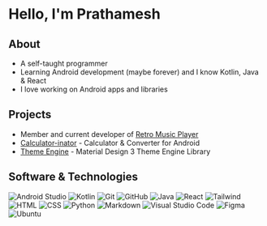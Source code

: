 # Hello, I'm Prathamesh

## About
- A self-taught programmer
- Learning Android development (maybe forever) and I know Kotlin, Java & React
- I love working on Android apps and libraries

## Projects
- Member and current developer of [Retro Music Player](https://github.com/RetroMusicPlayer/RetroMusicPlayer)
- [Calculator-inator](https://github.com/prathameshmm02/Calculator-inator) - Calculator & Converter for Android
- [Theme Engine](https://github.com/prathameshmm02/ThemeEngine) - Material Design 3 Theme Engine Library

## Software & Technologies

![Android Studio](https://img.shields.io/badge/Android--Studio-009462?style=for-the-badge&logo=androidstudio&logoColor=white)
![Kotlin](https://img.shields.io/badge/Kotlin-9644E9?style=for-the-badge&logo=kotlin&logoColor=white)
![Git](https://img.shields.io/badge/GIT-F05032?style=for-the-badge&logo=git&logoColor=white)
![GitHub](https://img.shields.io/badge/GITHUB-181717?style=for-the-badge&logo=github&logoColor=white)
![Java](https://img.shields.io/badge/JAVA-CC781F?style=for-the-badge&logo=java&logoColor=white)
![React](https://img.shields.io/badge/REACT-3776AB?style=for-the-badge&logo=react&logoColor=white)
![Tailwind](https://img.shields.io/badge/TAILWIND-00BEF6?style=for-the-badge&logo=tailwindcss&logoColor=white)
![HTML](https://img.shields.io/badge/HTML5-E34F26?style=for-the-badge&logo=html5&logoColor=white)
![CSS](https://img.shields.io/badge/CSS3-1572B6?style=for-the-badge&logo=css3&logoColor=white)
![Python](https://img.shields.io/badge/PYTHON-3776AB?style=for-the-badge&logo=python&logoColor=white)
![Markdown](https://img.shields.io/badge/MARKDOWN-000000?style=for-the-badge&logo=markdown&logoColor=white)
![Visual Studio Code](https://img.shields.io/badge/VISUAL--STUDIO--CODE-007ACC?style=for-the-badge&logo=visual-studio-code&logoColor=white)
![Figma](https://img.shields.io/badge/FIGMA-FF7261?style=for-the-badge&logo=figma&logoColor=white)
![Ubuntu](https://img.shields.io/badge/UBUNTU-E95420?style=for-the-badge&logo=ubuntu&logoColor=white)
